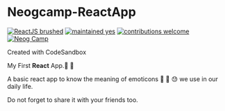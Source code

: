 # Neogcamp-ReactApp

[![ReactJS brushed](https://img.shields.io/badge/ReactJS-brushed-orange)]() [![maintained yes](https://img.shields.io/badge/maintained-yes-brightgreen)]() [![contributions welcome](https://img.shields.io/badge/contributions-welcome-blue)]() 
[![Neog Camp](https://img.shields.io/badge/Neog-camp-brightgreen)]() 


Created with CodeSandbox

My First **React** App.:book: 📝

A basic react app to know the meaning of emoticons  💓 🙂 😓 we use in our daily life.

Do not forget to share it with your friends too.
 

